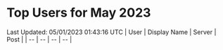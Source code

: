 # Top Users for May 2023
Last Updated: 05/01/2023 01:43:16 UTC
| User | Display Name | Server | Post |
| -- | -- | -- | -- |
